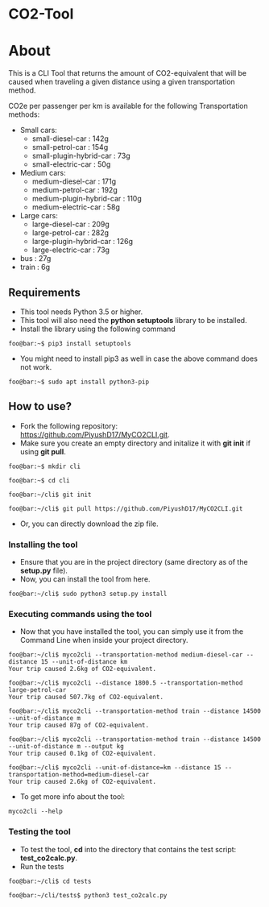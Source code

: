 # CO2-Tool

# About
This is a CLI Tool that returns the amount of CO2-equivalent that will be caused when traveling a given distance using a given transportation method.

CO2e per passenger per km is available for the following Transportation methods:
* Small cars:
  * small-diesel-car : 142g
  * small-petrol-car : 154g
  * small-plugin-hybrid-car : 73g
  * small-electric-car : 50g
* Medium cars:
  * medium-diesel-car : 171g
  * medium-petrol-car : 192g
  * medium-plugin-hybrid-car : 110g
  * medium-electric-car : 58g
* Large cars:
  * large-diesel-car : 209g
  * large-petrol-car : 282g
  * large-plugin-hybrid-car : 126g
  * large-electric-car : 73g
* bus : 27g
* train : 6g

## Requirements
* This tool needs Python 3.5 or higher.
* This tool will also need the **python setuptools** library to be installed.
* Install the library using the following command

```console
foo@bar:~$ pip3 install setuptools
```

* You might need to install pip3 as well in case the above command does not work.
```console
foo@bar:~$ sudo apt install python3-pip
```
## How to use?
* Fork the following repository: https://github.com/PiyushD17/MyCO2CLI.git.
* Make sure you create an empty directory and initalize it with **git init** if using **git pull**.

```console
foo@bar:~$ mkdir cli
```
```console
foo@bar:~$ cd cli
```
```console
foo@bar:~/cli$ git init
```
```console
foo@bar:~/cli$ git pull https://github.com/PiyushD17/MyCO2CLI.git
```

* Or, you can directly download the zip file.

### Installing the tool
* Ensure that you are in the project directory (same directory as of the **setup.py** file).
* Now, you can install the tool from here.

```console
foo@bar:~/cli$ sudo python3 setup.py install
```
### Executing commands using the tool
* Now that you have installed the tool, you can simply use it from the Command Line when inside your project directory.

```console
foo@bar:~/cli$ myco2cli --transportation-method medium-diesel-car --distance 15 --unit-of-distance km
Your trip caused 2.6kg of CO2-equivalent.
```

```console
foo@bar:~/cli$ myco2cli --distance 1800.5 --transportation-method large-petrol-car
Your trip caused 507.7kg of CO2-equivalent.
```

```console
foo@bar:~/cli$ myco2cli --transportation-method train --distance 14500 --unit-of-distance m
Your trip caused 87g of CO2-equivalent.
```

```console
foo@bar:~/cli$ myco2cli --transportation-method train --distance 14500 --unit-of-distance m --output kg
Your trip caused 0.1kg of CO2-equivalent.
```

```console
foo@bar:~/cli$ myco2cli --unit-of-distance=km --distance 15 --transportation-method=medium-diesel-car
Your trip caused 2.6kg of CO2-equivalent.
```
* To get more info about the tool:
```console
myco2cli --help
```
### Testing the tool
* To test the tool, **cd** into the directory that contains the test script: **test_co2calc.py**.
* Run the tests

```console
foo@bar:~/cli$ cd tests
```
```console
foo@bar:~/cli/tests$ python3 test_co2calc.py
```
